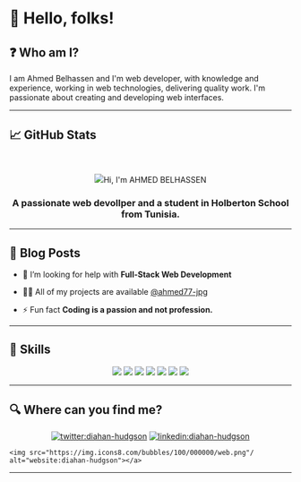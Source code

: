 # :wave: Hello, folks!  

## :question: Who am I?

<p align='center'>

I am Ahmed Belhassen and I'm web developer, with knowledge and experience, working in web technologies, delivering quality work. I'm passionate about creating and developing web interfaces.

</p>

***

## :chart_with_upwards_trend:  GitHub Stats

<br>
<p align="center">
  <img                 src="./ahmed.jpg
/>
</p>

<h1 align="center">Hi, I'm AHMED BELHASSEN </h1>
<h3 font-size="20" align="center">A passionate web devollper and a student in Holberton School from Tunisia.</h3>

***

## :newspaper: Blog Posts
- 🤝 I’m looking for help with **Full-Stack Web Development**

- 👨‍💻 All of my projects are available [@ahmed77-jpg](github.com/ahmed77-jpg)

- ⚡ Fun fact **Coding is a passion and not profession.**
***

## 	:rocket: Skills

<p align="center">
<img src="https://img.icons8.com/ios/100/000000/html-filetype--v2.png"/>
<img src="https://img.icons8.com/color/100/000000/css3.png"/>
<img src="https://img.icons8.com/color/100/000000/javascript.png"/>
<img src="https://img.icons8.com/color/96/000000/bootstrap.png"/>
<img src="https://img.icons8.com/ios-glyphs/100/000000/github.png"/>
<img src="https://img.icons8.com/color/100/000000/mongodb.png"/>
<img src="https://img.icons8.com/color/100/000000/python.png"/>
</p>

***

## :mag: Where can you find me?

<p align="center">
<a href="https://twitter.com/ahmed belhassen" target="_blank">
    <img src="https://img.icons8.com/bubbles/100/000000/twitter.png"/ alt="twitter:diahan-hudgson"></a>
<a href="https://www.linkedin.com/in/diahan-hudgson/" target="_blank">
    <img src="https://img.icons8.com/bubbles/100/000000/linkedin.png"/ alt="linkedin:diahan-hudgson"></a>
  
    <img src="https://img.icons8.com/bubbles/100/000000/web.png"/ alt="website:diahan-hudgson"></a>
</p>

***
